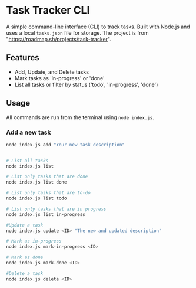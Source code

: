 # Task Tracker CLI

A simple command-line interface (CLI) to track tasks. Built with Node.js and uses a local `tasks.json` file for storage. The project is from "https://roadmap.sh/projects/task-tracker".

## Features

- Add, Update, and Delete tasks
- Mark tasks as 'in-progress' or 'done'
- List all tasks or filter by status ('todo', 'in-progress', 'done')

## Usage

All commands are run from the terminal using `node index.js`.

### Add a new task

```bash
node index.js add "Your new task description"


# List all tasks
node index.js list

# List only tasks that are done
node index.js list done

# List only tasks that are to-do
node index.js list todo

# List only tasks that are in progress
node index.js list in-progress

#Update a task
node index.js update <ID> "The new and updated description"

# Mark as in-progress
node index.js mark-in-progress <ID>

# Mark as done
node index.js mark-done <ID>

#Delete a task
node index.js delete <ID>